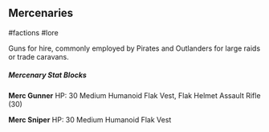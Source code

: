 Mercenaries
---
#factions #lore

Guns for hire, commonly employed by Pirates and Outlanders for large raids or trade caravans.


##### Mercenary Stat Blocks

**Merc Gunner**
HP: 30
Medium Humanoid
Flak Vest, Flak Helmet
Assault Rifle (30)

**Merc Sniper**
HP: 30
Medium Humanoid
Flak Vest